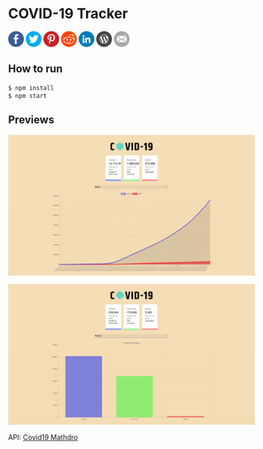# COVID-19 Tracker

[![Share via Facebook](previews/share/Facebook.png)](https://www.facebook.com/sharer/sharer.php?u=https://github.com/muhammadaltaf/COVID19) [![Share via Twitter](previews/share/Twitter.png)](https://twitter.com/intent/tweet?source=https://github.com/muhammadaltaf/COVID19&text=COVID%2019%20Tracker:%20https://github.com/muhammadaltaf/COVID19) [![Share via Pinterest](previews/share/Pinterest.png)](http://pinterest.com/pin/create/button/?url=https://github.com/muhammadaltaf/COVID19&description=Covid%2019%20Tracker) [![Share via Reddit](previews/share/Reddit.png)](http://www.reddit.com/submit?url=https://github.com/muhammadaltaf/COVID19) [![Share via LinkedIn](previews/share/LinkedIn.png)](http://www.linkedin.com/shareArticle?mini=true&url=https://github.com/muhammadaltaf/COVID19&title=Covid%2019%20Tracker&summary=Covid%2019%20Tracker&source=https://github.com/muhammadaltaf/COVID19) [![Share via Wordpress](previews/share/Wordpress.png)](http://wordpress.com/press-this.php?u=https://github.com/muhammadaltaf/COVID19&s=.) [![Share via Email](https://raw.githubusercontent.com/HamzaAnis/vscode-to-hastebin//master/image/share/Email.png)](mailto:?subject=Covid%2019%20Tracker&body=Covid%2019%20Tracker:%20https://github.com/muhammadaltaf/COVID19)

## How to run

```
$ npm install
$ npm start
```

## Previews

![alt](previews/1.png)

![alt](previews/2.png)

API: [Covid19 Mathdro](https://covid19.mathdro.id/api)
